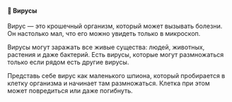 #### 📄 Вирусы
Вирус — это крошечный организм, который может вызывать болезни. Он настолько мал, что его можно увидеть только в микроскоп.

Вирусы могут заражать все живые существа: людей, животных, растения и даже бактерий. Есть вирусы, которые могут размножаться только если рядом есть другие вирусы.

Представь себе вирус как маленького шпиона, который пробирается в клетку организма и начинает там размножаться. Клетка при этом может повредиться или даже погибнуть.